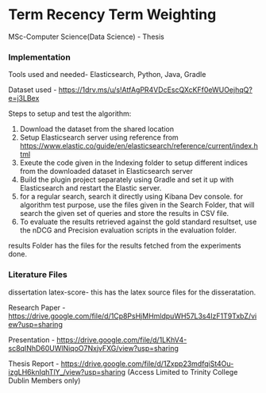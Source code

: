# Term Recency Term Weighting
MSc-Computer Science(Data Science) - Thesis

### Implementation 
Tools used and needed- 
Elasticsearch, Python, Java, Gradle

Dataset used - https://1drv.ms/u/s!AtfAgPR4VDcEscQXcKFf0eWUOejhqQ?e=j3LBex

Steps to setup and test the algorithm:
1. Download the dataset from the shared location
2. Setup Elasticsearch server using reference from https://www.elastic.co/guide/en/elasticsearch/reference/current/index.html
3. Exeute the code given in the Indexing folder to setup different indices from the downloaded dataset in Elasticsearch server
4. Build the plugin project separately using Gradle and set it up with Elasticsearch and restart the Elastic server.
5. for a regular search, search it directly using Kibana Dev console. 
for algorithm test purpose, use the files given in the Search Folder, that will search the given set of queries and store the results in CSV file.
6. To evaluate the results retrieved against the gold standard resultset, use the nDCG and Precision evaluation scripts in the evaluation folder.

results Folder has the files for the results fetched from the experiments done.

### Literature Files
dissertation latex-score- this has the latex source files for the disseratation.

Research Paper - https://drive.google.com/file/d/1Cp8PsHjMHmldpuWH57L3s4IzF1T9TxbZ/view?usp=sharing

Presentation - https://drive.google.com/file/d/1LKhV4-sc8qINhD60UWlNiqoO7NxjvFXG/view?usp=sharing

Thesis Report - https://drive.google.com/file/d/1Zxpp23mdfqiSt4Ou-izgLH6knIqhTlY_/view?usp=sharing
(Access Limited to Trinity College Dublin Members only)
